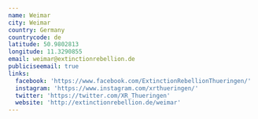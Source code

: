 ```yaml
---
name: Weimar
city: Weimar
country: Germany
countrycode: de
latitude: 50.9802813
longitude: 11.3290855
email: weimar@extinctionrebellion.de
publiciseemail: true
links:
  facebook: 'https://www.facebook.com/ExtinctionRebellionThueringen/'
  instagram: 'https://www.instagram.com/xrthueringen/'
  twitter: 'https://twitter.com/XR_Thueringen'
  website: 'http://extinctionrebellion.de/weimar'
---
```


